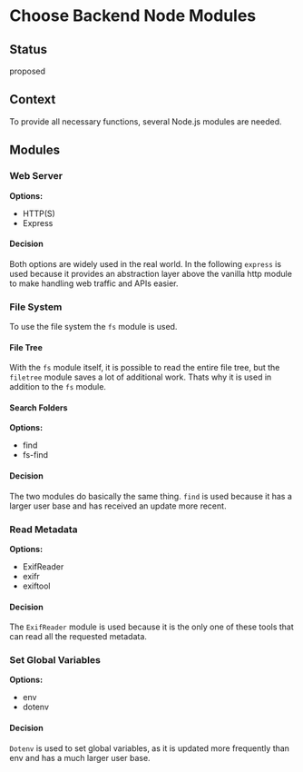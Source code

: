 # Choose Backend Node Modules

## Status

<!-- What is the status, such as proposed, accepted, rejected, deprecated, superseded, etc.? -->
proposed

## Context

<!-- What is the issue that we're seeing that is motivating this decision or change? -->
To provide all necessary functions, several Node.js modules are needed.

## Modules

### Web Server

**Options:**
- HTTP(S)
- Express

#### Decision

<!-- What is the change that we're proposing and/or doing? -->
Both options are widely used in the real world. In the following `express` is used because it provides an abstraction layer above the vanilla http module to make handling web traffic and APIs easier.


### File System

To use the file system the `fs` module is used.

#### File Tree

With the `fs` module itself, it is possible to read the entire file tree, but the `filetree` module saves a lot of additional work. Thats why it is used in addition to the `fs` module.

#### Search Folders

**Options:**
- find
- fs-find

#### Decision

<!-- What is the change that we're proposing and/or doing? -->
The two modules do basically the same thing. `find` is used because it has a larger user base and has received an update more recent.


### Read Metadata

**Options:**
- ExifReader
- exifr
- exiftool

#### Decision

<!-- What is the change that we're proposing and/or doing? -->
The `ExifReader` module is used because it is the only one of these tools that can read all the requested metadata.


### Set Global Variables

**Options:**
- env
- dotenv

#### Decision

<!-- What is the change that we're proposing and/or doing? -->
`Dotenv` is used to set global variables, as it is updated more frequently than env and has a much larger user base. 